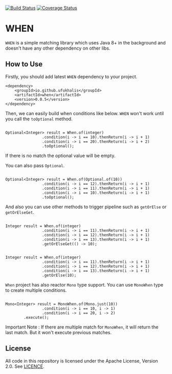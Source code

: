 [![Build Status](https://travis-ci.org/ufukhalis/when.svg?branch=master)](https://travis-ci.org/ufukhalis/when)
[![Coverage Status](https://coveralls.io/repos/github/ufukhalis/when/badge.svg?branch=master)](https://coveralls.io/github/ufukhalis/when?branch=master)

WHEN
=======

`WHEN` is a simple matching library which uses Java 8+ in the background and
doesn't have any other dependency on other libs.


How to Use
-------------

Firstly, you should add latest `WHEN` dependency to your project.

```$xslt
<dependency>
    <groupId>io.github.ufukhalis</groupId>
    <artifactId>when</artifactId>
    <version>0.0.5</version>
</dependency>
```

Then, we can easily build when conditions like below. `WHEN` won't work until you call the `toOptional`
method.

```$xslt

Optional<Integer> result = When.of(integer)
                .condition(i -> i == 10).thenReturn(i -> i + 1)
                .condition(i -> i == 20).thenReturn(i -> i + 2)
                .toOptional();

```

If there is no match the optional value will be empty.

You can also pass `Optional`.

```$xslt

Optional<Integer> result = When.of(Optional.of(10))
                .condition(i -> i == 12).thenReturn(i -> i + 1)
                .condition(i -> i == 11).thenReturn(i -> i + 1)
                .condition(i -> i == 10).thenReturn(i -> i + 1)
                .toOptional();

```

And also you can use other methods to trigger pipeline such as `getOrElse` or `getOrElseGet`.

```$xslt

Integer result = When.of(integer)
                .condition(i -> i == 11).thenReturn(i -> i + 1)
                .condition(i -> i == 12).thenReturn(i -> i + 1)
                .condition(i -> i == 13).thenReturn(i -> i + 1)
                .getOrElseGet(() -> 10);

```

```$xslt

Integer result = When.of(integer)
                .condition(i -> i == 11).thenReturn(i -> i + 1)
                .condition(i -> i == 12).thenReturn(i -> i + 1)
                .condition(i -> i == 13).thenReturn(i -> i + 1)
                .getOrElse(10);

```

`When` project has also reactor `Mono` type support. You can use `MonoWhen` type to create
multiple conditions.

```$xslt

Mono<Integer> result = MonoWhen.of(Mono.just(10))
                .condition(i -> i == 10, i -> 1)
                .condition(i -> i == 20, i -> 2)
        .execute();

```

Important Note : If there are multiple match for `MonoWhen`, it will return the last match. 
But it won't execute previous matches.

License
------------
All code in this repository is licensed under the Apache License, Version 2.0. See [LICENCE](./LICENSE).